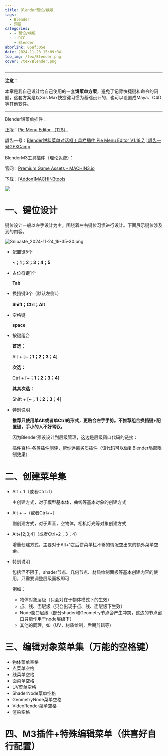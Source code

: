 ```yaml
---
title: Blender预设/模版
tags:
  - Blender
  - 预设
categories:
  - - 预设/模版
  - - DCC
    - Blender
abbrlink: 85af305e
date: 2024-11-23 15:09:04
top_img: /tex/Blender.png
cover: /tex/Blender.png
---
```


---

**注意：**	

本章是我自己设计给自己使用的一套**饼菜单方案**，避免了记背快捷键和命令的问题，这套方案是以3ds Max快捷键习惯为基础设计的，也可以设置成Maya、C4D等其他软件。

---

Blender饼菜单插件：

正版：[Pie Menu Editor （12$）](https://roaoao.gumroad.com/l/pie_menu_editor)

龋齿一号：[Blender饼状菜单对话框工具栏插件 Pie Menu Editor V1.18.7 | 龋齿一号GFXCamp](https://www.gfxcamp.com/pie-menu-editor/)

BlenderM3工具插件（理论免费）：

官网：[Premium Game Assets - MACHIN3.io](https://machin3.io/)

下载：[[Addon\]MACHIN3tools](https://machin3.gumroad.com/l/MACHIN3tools)

![](https://www.gfxcamp.com/wp-content/uploads/2022/09/Pie-Menu-Editor.jpg)

# 一、键位设计

键位设计一般以左手设计为主，围绕着左右键位习惯进行设计。下面展示键位涉及到的内容。

![Snipaste_2024-11-24_19-35-30.png](https://www.helloimg.com/i/2024/11/24/67430e787fd98.png)

- 配置键5个

  **~；1；2；3；4；5**

- 占位符键1个

  **Tab**

- 换挡键3个（默认左侧L）

  **Shift；Ctrl；Alt**

- 空格键

  **space**

- 按键组合

  **首选：**

  Alt + [**~；1；2；3；4**]

  **次选：**

  Ctrl + [**~；1；2；3；4**]

  **其其次选：**

  Shift + [**~；1；2；3；4**]

- 特别说明

  **推荐只使用单Alt或者单Ctrl的形式，更贴合左手手势。不推荐组合换挡键+配置键，手小的人不好驾驭。**

  因为Blender预设设计到层级管理，这边是层级窗口代码的链接：

  [插件百科-各类插件测评，帮你远离劣质插件](https://www.blendermagic.cn/#/article/ee79c207-3118-11eb-95ed-0242ac110004)（该代码可以做到Blender局部限制效果）

  

# 二、创建菜单集

- Alt + 1（或者Ctrl+1）

  主创建方式，对于模型基本体，曲线等基本对象的创建方式

- Alt + ~（或者Ctrl+~）

  副创建方式，对于声音，空物体，相机灯光等对象创建方式

- Alt+[2;3;4]（或者Ctrl+2；3；4）

  增量创建方式，主要对于Alt+1之后饼菜单栏不够的情况空出来的额外菜单空余。

- 特别说明

  包括但不限于，shader节点、几何节点、材质绘制面板等基本创建内容的使用，只需要调整层级面板即可

  例如：

  - 物体对象层级（只会对在于物体模式下的生效）
  - 点、线、面层级（只会出现于点、线、面层级下生效）
  - Node窗口层级（部分shader和Geometry节点会产生冲突，这边的节点窗口只能作用于node层级下）
  - 其他的同理，如（UV，材质绘制，后期剪辑等）

  

# 三、编辑对象菜单集（万能的空格键）

- 物体菜单空格
- 点菜单空格
- 线菜单空格
- 面菜单空格
- UV菜单空格
- ShaderNode菜单空格
- GeometryNode菜单空格
- VideoRender菜单空格
- 渲染空格

# 四、M3插件+特殊编辑菜单（供喜好自行配置）

